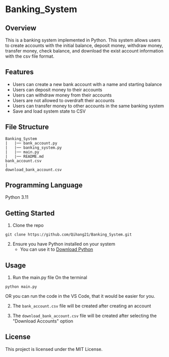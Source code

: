 # Banking_System

## Overview
This is a banking system implemented in Python. This system allows users to create accounts with the initial balance, deposit money, withdraw money, transfer money, check balance, and download the exist account information with the csv file format. 

## Features
- Users can create a new bank account with a name and starting balance
- Users can deposit money to their accounts
- Users can withdraw money from their accounts
- Users are not allowed to overdraft their accounts
- Users can transfer money to other accounts in the same banking system
- Save and load system state to CSV

## File Structure
```
Banking_System
|   |── bank_account.py   
|   |── banking_system.py 
|   |── main.py           
|   |── README.md
bank_account.csv
|
download_bank_account.csv
```

## Programming Language
Python 3.11

## Getting Started
1. Clone the repo
```
git clone https://github.com/Qihang21/Banking_System.git
```

2. Ensure you have Python installed on your system
    - You can use it to [Download Python](https://www.python.org/downloads/)

## Usage
1. Run the main.py file
On the terminal
```
python main.py
```

OR you can run the code in the VS Code, that it would be easier for you.

2. The `bank_account.csv` file will be created after creating an account

3. The `download_bank_account.csv` file will be created after selecting the "Download Accounts" option

## License
This project is licensed under the MIT License.
